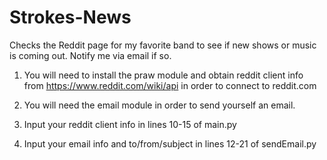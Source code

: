 # Strokes-News
Checks the Reddit page for my favorite band to see if new shows or music is coming out. Notify me via email if so.

1. You will need to install the praw module and obtain reddit client info from https://www.reddit.com/wiki/api in order to connect to reddit.com

2. You will need the email module in order to send yourself an email.

3. Input your reddit client info in lines 10-15 of main.py

4. Input your email info and to/from/subject in lines 12-21 of sendEmail.py
